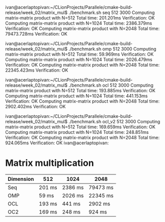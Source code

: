 ivan@acerlaptopivan:~/CLionProjects/Parallele/cmake-build-release/week_02/matrix_mul$ ./benchmark.sh seq 512 3000
Computing matrix-matrix product with N=512
Total time: 201.201ms
Verification: OK
Computing matrix-matrix product with N=1024
Total time: 2386.379ms
Verification: OK
Computing matrix-matrix product with N=2048
Total time: 79473.728ms
Verification: OK

ivan@acerlaptopivan:~/CLionProjects/Parallele/cmake-build-release/week_02/matrix_mul$ ./benchmark.sh omp 512 3000
Computing matrix-matrix product with N=512
Total time: 59.969ms
Verification: OK
Computing matrix-matrix product with N=1024
Total time: 2026.479ms
Verification: OK
Computing matrix-matrix product with N=2048
Total time: 22345.423ms
Verification: OK

ivan@acerlaptopivan:~/CLionProjects/Parallele/cmake-build-release/week_02/matrix_mul$ ./benchmark.sh ocl 512 3000
Computing matrix-matrix product with N=512
Total time: 193.885ms
Verification: OK
Computing matrix-matrix product with N=1024
Total time: 441.153ms
Verification: OK
Computing matrix-matrix product with N=2048
Total time: 2902.402ms
Verification: OK

ivan@acerlaptopivan:~/CLionProjects/Parallele/cmake-build-release/week_02/matrix_mul$ ./benchmark.sh ocl_v2 512 3000
Computing matrix-matrix product with N=512
Total time: 169.659ms
Verification: OK
Computing matrix-matrix product with N=1024
Total time: 248.851ms
Verification: OK
Computing matrix-matrix product with N=2048
Total time: 924.065ms
Verification: OK
ivan@acerlaptopivan:


# Matrix multiplication
| Dimension | 512 | 1024 | 2048 |
|---|---|---|---|
| Seq | 201 ms | 2386 ms | 79473 ms |
| OMP | 59 ms | 2026 ms | 22345 ms |
| OCL | 193 ms | 441 ms | 2902 ms |
| OC2 | 169 ms | 248 ms | 924 ms |
